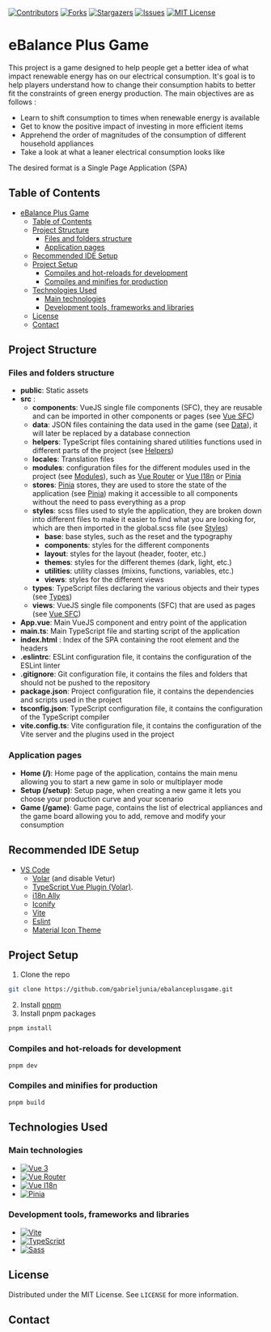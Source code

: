 <!-- PROJECT SHIELDS -->
[![Contributors][contributors-shield]][contributors-url]
[![Forks][forks-shield]][forks-url]
[![Stargazers][stars-shield]][stars-url]
[![Issues][issues-shield]][issues-url]
[![MIT License][license-shield]][license-url]

# eBalance Plus Game

This project is a game designed to help people get a better idea of what impact renewable energy has on our electrical consumption.   It's goal is to help players understand how to change their consumption habits to better fit the constraints of green energy production.  The main objectives are as follows : 
- Learn to shift consumption to times when renewable energy is available
- Get to know the positive impact of investing in more efficient items
- Apprehend the order of magnitudes of the consumption of different household appliances
- Take a look at what a leaner electrical consumption looks like

The desired format is a Single Page Application (SPA)

## Table of Contents
- [eBalance Plus Game](#ebalance-plus-game)
  - [Table of Contents](#table-of-contents)
  - [Project Structure](#project-structure)
    - [Files and folders structure](#files-and-folders-structure)
    - [Application pages](#application-pages)
  - [Recommended IDE Setup](#recommended-ide-setup)
  - [Project Setup](#project-setup)
    - [Compiles and hot-reloads for development](#compiles-and-hot-reloads-for-development)
    - [Compiles and minifies for production](#compiles-and-minifies-for-production)
  - [Technologies Used](#technologies-used)
    - [Main technologies](#main-technologies)
    - [Development tools, frameworks and libraries](#development-tools-frameworks-and-libraries)
  - [License](#license)
  - [Contact](#contact)

## Project Structure
### Files and folders structure
- **public**: Static assets
- **src** : 
  - **components**: VueJS single file components (SFC), they are reusable and can be imported in other components or pages (see [Vue SFC](https://v3.vuejs.org/guide/single-file-component.html))
  - **data**: JSON files containing the data used in the game (see [Data](#data)), it will later be replaced by a database connection
  - **helpers**: TypeScript files containing shared utilities functions used in different parts of the project (see [Helpers](#helpers))
  - **locales**: Translation files
  - **modules**: configuration files for the different modules used in the project (see [Modules](#modules)), such as [Vue Router][Vue-router-url] or [Vue I18n](https://vite-plugin-vue-i18n.intlify.dev/) or [Pinia][Pinia-url]
  - **stores**: [Pinia][Pinia-url] stores, they are used to store the state of the application (see [Pinia](#pinia)) making it accessible to all components without the need to pass everything as a prop
  - **styles**: scss files used to style the application, they are broken down into different files to make it easier to find what you are looking for, which are then imported in the global.scss file (see [Styles](#styles))
    - **base**: base styles, such as the reset and the typography
    - **components**: styles for the different components
    - **layout**: styles for the layout (header, footer, etc.)
    - **themes**: styles for the different themes (dark, light, etc.)
    - **utilities**: utility classes (mixins, functions, variables, etc.)
    - **views**: styles for the different views
  - **types**: TypeScript files declaring the various objects and their types (see [Types](#types))
  - **views**: VueJS single file components (SFC) that are used as pages (see [Vue SFC](https://v3.vuejs.org/guide/single-file-component.html))
- **App.vue**: Main VueJS component and entry point of the application
- **main.ts**: Main TypeScript file and starting script of the application
- **index.html** : Index of the SPA containing the root element and the headers
- **.eslintrc**: ESLint configuration file, it contains the configuration of the ESLint linter
- **.gitignore**: Git configuration file, it contains the files and folders that should not be pushed to the repository
- **package.json**: Project configuration file, it contains the dependencies and scripts used in the project
- **tsconfig.json**: TypeScript configuration file, it contains the configuration of the TypeScript compiler
- **vite.config.ts**: Vite configuration file, it contains the configuration of the Vite server and the plugins used in the project

### Application pages
- **Home (/)**: Home page of the application, contains the main menu allowing you to start a new game in solo or multiplayer mode
- **Setup (/setup)**: Setup page, when creating a new game it lets you choose your production curve and your scenario
- **Game (/game)**: Game page, contains the list of electrical appliances and the game board allowing you to add, remove and modify your consumption

## Recommended IDE Setup

- [VS Code](https://code.visualstudio.com/)
  - [Volar](https://marketplace.visualstudio.com/items?itemName=Vue.volar) (and disable Vetur)
  - [TypeScript Vue Plugin (Volar)](https://marketplace.visualstudio.com/items?itemName=Vue.vscode-typescript-vue-plugin).
  - [i18n Ally](https://marketplace.visualstudio.com/items?itemName=antfu.i18n-ally)
  - [Iconify](https://marketplace.visualstudio.com/items?itemName=antfu.iconify)
  - [Vite](https://marketplace.visualstudio.com/items?itemName=antfu.vite)
  - [Eslint](https://marketplace.visualstudio.com/items?itemName=dbaeumer.vscode-eslint)
  - [Material Icon Theme](https://marketplace.visualstudio.com/items?itemName=PKief.material-icon-theme)

## Project Setup
1. Clone the repo
```sh
git clone https://github.com/gabrieljunia/ebalanceplusgame.git
```
2. Install [pnpm](https://pnpm.io/installation)
3. Install pnpm packages
```
pnpm install
```

### Compiles and hot-reloads for development
```
pnpm dev
```

### Compiles and minifies for production
```
pnpm build
```
## Technologies Used
### Main technologies
- [![Vue 3][Vue.js]][Vue-url]
- [![Vue Router][Vue-router]][Vue-router-url]
- [![Vue I18n][Vue-i18n]][Vue-i18n-url]
- [![Pinia][Pinia]][Pinia-url]

### Development tools, frameworks and libraries
- [![Vite][Vite]][Vite-url]
- [![TypeScript][TypeScript]][TypeScript-url]
- [![Sass][Sass]][Sass-url]

## License
Distributed under the MIT License. See `LICENSE` for more information.

## Contact

<!-- MARKDOWN LINKS & IMAGES -->
<!-- https://www.markdownguide.org/basic-syntax/#reference-style-links -->
[contributors-shield]: https://img.shields.io/github/contributors/gabrieljunia/ebalanceplusgame.svg?style=for-the-badge
[contributors-url]: https://github.com/gabrieljunia/ebalanceplusgame/graphs/contributors
[forks-shield]: https://img.shields.io/github/forks/gabrieljunia/ebalanceplusgame.svg?style=for-the-badge
[forks-url]: https://github.com/gabrieljunia/ebalanceplusgame/network/members
[stars-shield]: https://img.shields.io/github/stars/gabrieljunia/ebalanceplusgame.svg?style=for-the-badge
[stars-url]: https://github.com/gabrieljunia/ebalanceplusgame/stargazers
[issues-shield]: https://img.shields.io/github/issues/gabrieljunia/ebalanceplusgame.svg?style=for-the-badge
[issues-url]: https://github.com/gabrieljunia/ebalanceplusgame/issues
[license-shield]: https://img.shields.io/github/license/gabrieljunia/ebalanceplusgame.svg?style=for-the-badge
[license-url]: https://github.com/gabrieljunia/ebalanceplusgame/blob/main/LICENSE
[Vue.js]: https://img.shields.io/badge/Vue.js-35495E?style=for-the-badge&logo=vuedotjs&logoColor=4FC08D
[Vue-url]: https://v3.vuejs.org/
[Vue-router]: https://img.shields.io/badge/Vue_Router-35495E?style=for-the-badge&logo=vuedotjs&logoColor=4FC08D
[Vue-router-url]: https://next.router.vuejs.org/
[Vue-i18n]: https://img.shields.io/badge/Vue_I18n-35495E?style=for-the-badge&logo=vuedotjs&logoColor=4FC08D
[Vue-i18n-url]: https://vue-i18n.intlify.dev/
[Pinia]: https://img.shields.io/badge/Pinia-35495E?style=for-the-badge&logo=vuedotjs&logoColor=4FC08D
[Pinia-url]: https://pinia.esm.dev/
[Vite]: https://img.shields.io/badge/Vite-646CFF?style=for-the-badge&logo=vite&logoColor=white
[Vite-url]: https://vitejs.dev/
[Typescript]: https://img.shields.io/badge/TypeScript-007ACC?style=for-the-badge&logo=typescript&logoColor=white
[Typescript-url]: https://www.typescriptlang.org/
[Sass]: https://img.shields.io/badge/Sass-CC6699?style=for-the-badge&logo=sass&logoColor=white
[Sass-url]: https://sass-lang.com/
